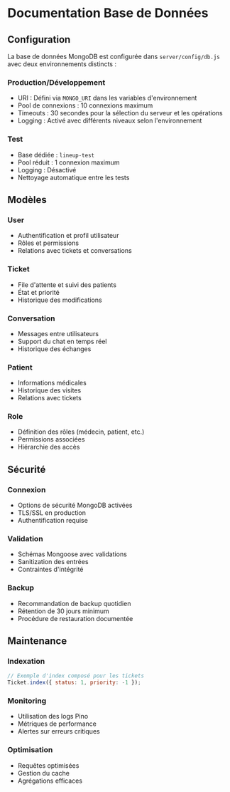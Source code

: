 # Documentation Base de Données

## Configuration

La base de données MongoDB est configurée dans `server/config/db.js` avec deux environnements distincts :

### Production/Développement
- URI : Défini via `MONGO_URI` dans les variables d'environnement
- Pool de connexions : 10 connexions maximum
- Timeouts : 30 secondes pour la sélection du serveur et les opérations
- Logging : Activé avec différents niveaux selon l'environnement

### Test
- Base dédiée : `lineup-test`
- Pool réduit : 1 connexion maximum
- Logging : Désactivé
- Nettoyage automatique entre les tests

## Modèles

### User
- Authentification et profil utilisateur
- Rôles et permissions
- Relations avec tickets et conversations

### Ticket
- File d'attente et suivi des patients
- État et priorité
- Historique des modifications

### Conversation
- Messages entre utilisateurs
- Support du chat en temps réel
- Historique des échanges

### Patient
- Informations médicales
- Historique des visites
- Relations avec tickets

### Role
- Définition des rôles (médecin, patient, etc.)
- Permissions associées
- Hiérarchie des accès

## Sécurité

### Connexion
- Options de sécurité MongoDB activées
- TLS/SSL en production
- Authentification requise

### Validation
- Schémas Mongoose avec validations
- Sanitization des entrées
- Contraintes d'intégrité

### Backup
- Recommandation de backup quotidien
- Rétention de 30 jours minimum
- Procédure de restauration documentée

## Maintenance

### Indexation
```javascript
// Exemple d'index composé pour les tickets
Ticket.index({ status: 1, priority: -1 });
```

### Monitoring
- Utilisation des logs Pino
- Métriques de performance
- Alertes sur erreurs critiques

### Optimisation
- Requêtes optimisées
- Gestion du cache
- Agrégations efficaces
